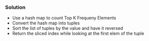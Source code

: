 ### Solution
- Use a hash map to count Top K Frequeny Elements
- Convert the hash map into tuples 
- Sort the list of tuples by the value and have it reversed
- Return the sliced index while looking at the first elem of the tuple
